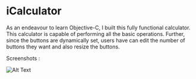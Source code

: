 # iCalculator

As an endeavour to learn Objective-C, I built this fully functional calculator. This calculator is capable of performing all the basic operations. Further, since the buttons are dynamically set, users have can edit the number of buttons they want and also resize the buttons.

Screenshots :

![Alt Text](https://cloud.githubusercontent.com/assets/16064584/15357614/7ef16526-1d1d-11e6-83ab-675b3b9f6fff.png)



